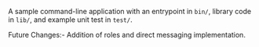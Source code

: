 A sample command-line application with an entrypoint in `bin/`, library code
in `lib/`, and example unit test in `test/`.

Future Changes:-
Addition of roles and direct messaging implementation.
